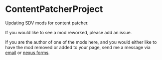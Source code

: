 # ContentPatcherProject
Updating SDV mods for content patcher.

If you would like to see a mod reworked, please add an issue.

If you are the author of one of the mods here, and you would either like to have the mod removed or added to your page, send me a message via [email](cypressr2581@gmail.com) or [nexus forms](https://www.nexusmods.com/users/93509378).